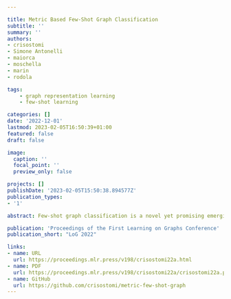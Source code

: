 ```yaml
---

title: Metric Based Few-Shot Graph Classification
subtitle: ''
summary: ''
authors:
- crisostomi
- Simone Antonelli
- maiorca
- moschella
- marin
- rodola

tags:
    - graph representation learning
    - few-shot learning

categories: []
date: '2022-12-01'
lastmod: 2023-02-05T16:50:39+01:00
featured: false
draft: false

image:
  caption: ''
  focal_point: ''
  preview_only: false

projects: []
publishDate: '2023-02-05T15:50:38.894577Z'
publication_types:
- '1'

abstract: Few-shot graph classification is a novel yet promising emerging research field that still lacks the soundness of well-established research domains. Existing works often consider different benchmarks and evaluation settings, hindering comparison and, therefore, scientific progress. In this work, we start by providing an extensive overview of the possible approaches to solving the task, comparing the current state-of-the-art and baselines via a unified evaluation framework. Our findings show that while graph-tailored approaches have a clear edge on some distributions, easily adapted few-shot learning methods generally perform better.  In fact, we show that it is sufficient to equip a simple metric learning baseline with a state-of-the-art graph embedder to obtain the best overall results. We then show that straightforward additions at the latent level lead to substantial improvements by introducing i) a task-conditioned embedding space ii) a MixUp-based data augmentation technique. Finally, we release a highly reusable codebase to foster research in the field, offering modular and extensible implementations of all the relevant techniques.

publication: 'Proceedings of the First Learning on Graphs Conference'
publication_short: "LoG 2022"

links:
- name: URL
  url: https://proceedings.mlr.press/v198/crisostomi22a.html
- name: PDF
  url: https://proceedings.mlr.press/v198/crisostomi22a/crisostomi22a.pdf
- name: GitHub
  url: https://github.com/crisostomi/metric-few-shot-graph
---
```

